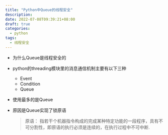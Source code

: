 ```yaml
---
title: "Python中Queue的线程安全"
description: 
date: 2022-07-08T09:39:21+08:00
draft: true
categories:
  - python
tags:
  - 线程安全
---
```

<!--more-->
- 为什么Queue是线程安全的

- python的threading模块里的消息通信机制主要有以下三种
    - Event
    - Condition
    - Queue

- 使用最多的是Queue
- 原因是Queue实现了锁原语
  > 原语： 指若干个机器指令构成的完成某种特定功能的一段程序，具有不可分割性，即原语的执行必须是连续的，在执行过程中不可中断.
